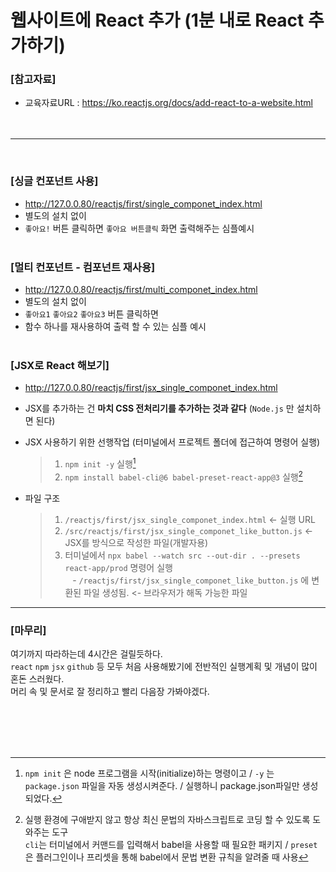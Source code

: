 # 웹사이트에 React 추가 (1분 내로 React 추가하기)

### **[참고자료]**
* 교육자료URL : https://ko.reactjs.org/docs/add-react-to-a-website.html  
<br /><br />
---
<br />

### **[싱글 컨포넌트 사용]**
* http://127.0.0.80/reactjs/first/single_componet_index.html  
* 별도의 설치 없이 
* `좋아요!` 버튼 클릭하면 `좋아요 버튼클릭` 화면 출력해주는 심플예시
<br /><br />

### **[멀티 컨포넌트 - 컴포넌트 재사용]**
* http://127.0.0.80/reactjs/first/multi_componet_index.html
* 별도의 설치 없이  
* `좋아요1` `좋아요2` `좋아요3` 버튼 클릭하면
* 함수 하나를 재사용하여 출력 할 수 있는 심플 예시
<br /><br />

### **[JSX로 React 해보기]**
* http://127.0.0.80/reactjs/first/jsx_single_componet_index.html 
* JSX를 추가하는 건 **마치 CSS 전처리기를 추가하는 것과 같다** (`Node.js` 만 설치하면 된다)
* JSX 사용하기 위한 선행작업 (터미널에서 프로젝트 폴더에 접근하여 명령어 실행)
   
    > 1. `npm init -y` 실행[^1]
    > 1. `npm install babel-cli@6 babel-preset-react-app@3` 실행[^2]

* 파일 구조  
    > 1. `/reactjs/first/jsx_single_componet_index.html` <- 실행 URL  
    > 2. `/src/reactjs/first/jsx_single_componet_like_button.js`  <- JSX를 방식으로 작성한 파일(개발자용)  
    > 3. 터미널에서 `npx babel --watch src --out-dir . --presets react-app/prod` 명령어 실행  
    > &nbsp;&nbsp; - `/reactjs/first/jsx_single_componet_like_button.js` 에 변환된 파일 생성됨. <- 브라우저가 해독 가능한 파일
    
    
--- 
### **[마무리]**  
여기까지 따라하는데 4시간은 걸릴듯하다.   
`react` `npm` `jsx` `github` 등 모두 처음 사용해봤기에 전반적인 실행계획 및 개념이 많이 혼돈 스러웠다.  
머리 속 및 문서로 잘 정리하고 빨리 다음장 가봐야겠다. 
<br /><br />

[^1]: `npm init` 은 node 프로그램을 시작(initialize)하는 명령이고 / `-y` 는 `package.json` 파일을 자동 생성시켜준다. / 실행하니 package.json파일만 생성되었다.  
<br />

[^2]: 실행 환경에 구애받지 않고 항상 최신 문법의 자바스크립트로 코딩 할 수 있도록 도와주는 도구  
`cli`는 터미널에서 커맨드를 입력해서 babel을 사용할 때 필요한 패키지 / `preset` 은 플러그인이나 프리셋을 통해 babel에서 문법 변환 규칙을 알려줄 때 사용
<br />
<br />

